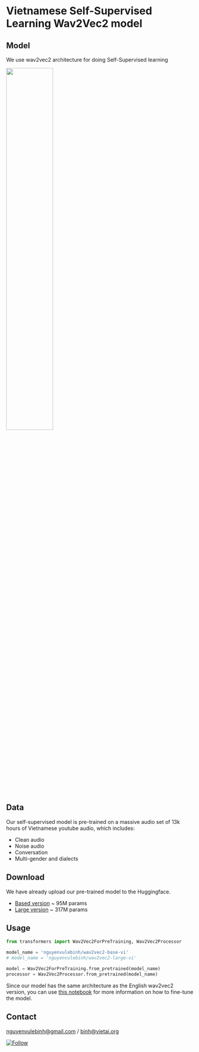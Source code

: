 # Vietnamese Self-Supervised Learning Wav2Vec2 model

## Model

We use wav2vec2 architecture for doing Self-Supervised learning

<img src="https://raw.githubusercontent.com/patrickvonplaten/scientific_images/master/wav2vec2.png" width=50% height=50%>

## Data

Our self-supervised model is pre-trained on a massive audio set of 13k hours of Vietnamese youtube audio, which includes:
  - Clean audio
  - Noise audio
  - Conversation
  - Multi-gender and dialects

## Download

We have already upload our pre-trained model to the Huggingface. 
 - [Based version](https://huggingface.co/nguyenvulebinh/wav2vec2-base-vi) ~ 95M params
 - [Large version](https://huggingface.co/nguyenvulebinh/wav2vec2-large-vi) ~ 317M params

## Usage

```python
from transformers import Wav2Vec2ForPreTraining, Wav2Vec2Processor

model_name = 'nguyenvulebinh/wav2vec2-base-vi'
# model_name = 'nguyenvulebinh/wav2vec2-large-vi'

model = Wav2Vec2ForPreTraining.from_pretrained(model_name)
processor = Wav2Vec2Processor.from_pretrained(model_name)

```

Since our model has the same architecture as the English wav2vec2 version, you can use [this notebook](https://colab.research.google.com/drive/1FjTsqbYKphl9kL-eILgUc-bl4zVThL8F?usp=sharing) for more information on how to fine-tune the model.

## Contact 

nguyenvulebinh@gmail.com / binh@vietai.org

[![Follow](https://img.shields.io/twitter/follow/nguyenvulebinh?style=social)](https://twitter.com/intent/follow?screen_name=nguyenvulebinh)



